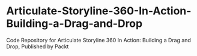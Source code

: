 # Articulate-Storyline-360-In-Action-Building-a-Drag-and-Drop
Code Repository for Articulate Storyline 360 In Action: Building a Drag and Drop, Published by Packt
